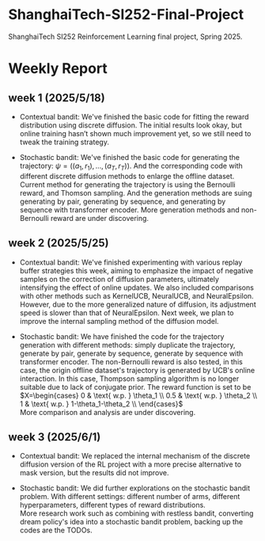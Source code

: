 # ShanghaiTech-SI252-Final-Project
ShanghaiTech SI252 Reinforcement Learning final project, Spring 2025.

# Weekly Report

## week 1 (2025/5/18)
- Contextual bandit: We've finished the basic code for fitting the reward distribution using discrete diffusion. The initial results look okay, but online training hasn’t shown much improvement yet, so we still need to tweak the training strategy.

- Stochastic bandit: We've finished the basic code for generating the trajectory: $\psi=((a_1,r_1),\dots,(a_T,r_T))$. And the corresponding code with different discrete diffusion methods to enlarge the offline dataset. Current method for generating the trajectory is using the Bernoulli reward, and Thomson sampling. And the generation methods are suing generating by pair, generating by sequence, and generating by sequence with transformer encoder. More generation methods and non-Bernoulli reward are under discovering.


## week 2 (2025/5/25)

- Contextual bandit: We've finished experimenting with various replay buffer strategies this week, aiming to emphasize the impact of negative samples on the correction of diffusion parameters, ultimately intensifying the effect of online updates. We also included comparisons with other methods such as KernelUCB, NeuralUCB, and NeuralEpsilon. However, due to the more generalized nature of diffusion, its adjustment speed is slower than that of NeuralEpsilon. Next week, we plan to improve the internal sampling method of the diffusion model.

- Stochastic bandit: We have finished the code for the trajectory generation with different methods: simply duplicate the trajectory, generate by pair, generate by sequence, generate by sequence with transformer encoder. The non-Bernoulli reward is also tested, in this case, the origin offline dataset's trajectory is generated by UCB's online interaction. In this case, Thompson sampling algorithm is no longer suitable due to lack of conjugate prior. The reward function is set to be $X=\begin{cases}
0 & \text{ w.p. } \theta_1 \\
0.5 & \text{ w.p. } \theta_2 \\
1 & \text{ w.p. } 1-\theta_1-\theta_2 \\
\end{cases}$ \
More comparison and analysis are under discovering.


## week 3 (2025/6/1)
- Contextual bandit: We replaced the internal mechanism of the discrete diffusion version of the RL project with a more precise alternative to mask version, but the results did not improve.

- Stochastic bandit: We did further explorations on the stochastic bandit problem. With different settings: different number of arms, different hyperparameters, different types of reward distributions. \
More research work such as combining with restless bandit, converting dream policy's idea into a stochastic bandit problem, backing up the codes are the TODOs.
